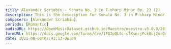 ```yaml
---
title: Alexander Scriabin - Sonata No. 3 in F-sharp Minor Op. 23 (2)
description: This is the description for Sonata No. 3 in F-sharp Minor Op. 23 by Alexander Scriabin
composers: [Alexander Scriabin]
periods: [Romantic]
audioURL: https://OpenMusicDataset.github.io/Maestro/maestro-v3.0.0/2018/MIDI-Unprocessed_Recital9-11_MID--AUDIO_11_R1_2018_wav--2.midi
formURL: https://docs.google.com/forms/d/e/1FAIpQLSc-cfKsnrjPckUuj2orQryHfElQe-RcLlddz1DFUEteRg80wA/viewform
date: 2021-08-08T07:43:13-06:00
---
```

